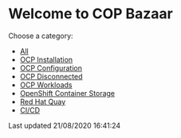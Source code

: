 # Welcome to COP Bazaar

Choose a category:
* [All](All.Stars.md)
* [OCP Installation](OCP%20Installation.Stars.md)
* [OCP Configuration](OCP%20Configuration.Stars.md)
* [OCP Disconnected](OCP%20Disconnected.Stars.md)
* [OCP Workloads](OCP%20Workloads.Stars.md)
* [OpenShift Container Storage](OpenShift%20Container%20Storage.Stars.md)
* [Red Hat Quay](Red%20Hat%20Quay.Stars.md)
* [CI/CD](CI_CD.Stars.md)

Last updated 21/08/2020 16:41:24